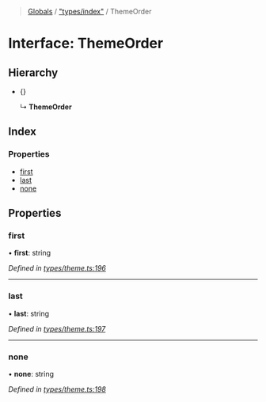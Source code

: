 > [Globals](../README.md) / ["types/index"](../modules/_types_index_.md) / ThemeOrder

# Interface: ThemeOrder

## Hierarchy

- {}

  ↳ **ThemeOrder**

## Index

### Properties

- [first](_types_index_.themeorder.md#first)
- [last](_types_index_.themeorder.md#last)
- [none](_types_index_.themeorder.md#none)

## Properties

### first

• **first**: string

_Defined in [types/theme.ts:196](https://github.com/kenoxa/beamwind/blob/main/packages/beamwind/src/types/theme.ts#L196)_

---

### last

• **last**: string

_Defined in [types/theme.ts:197](https://github.com/kenoxa/beamwind/blob/main/packages/beamwind/src/types/theme.ts#L197)_

---

### none

• **none**: string

_Defined in [types/theme.ts:198](https://github.com/kenoxa/beamwind/blob/main/packages/beamwind/src/types/theme.ts#L198)_
